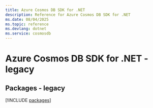 ```yaml
---
title: Azure Cosmos DB SDK for .NET
description: Reference for Azure Cosmos DB SDK for .NET
ms.date: 08/04/2025
ms.topic: reference
ms.devlang: dotnet
ms.service: cosmosdb
---
```

# Azure Cosmos DB SDK for .NET - legacy
## Packages - legacy
[!INCLUDE [packages](cosmos-db-index.md)]